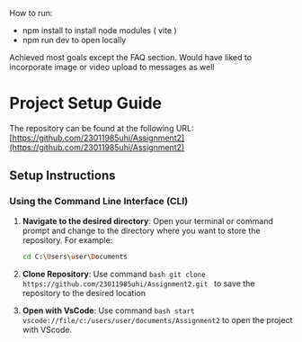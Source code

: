 
How to run:
- npm install to install node modules ( vite )
- npm run dev to open locally

Achieved most goals except the FAQ section.
Would have liked to incorporate image or video upload to messages as well


# Project Setup Guide

The repository can be found at the following URL:
[https://github.com/23011985uhi/Assignment2](https://github.com/23011985uhi/Assignment2)

## Setup Instructions

### Using the Command Line Interface (CLI)

1. **Navigate to the desired directory**:
   Open your terminal or command prompt and change to the directory where you want to store the repository. For example:
   ```bash
   cd C:\Users\user\Documents
   
2. **Clone Repository**:
  Use command ```bash git clone https://github.com/23011985uhi/Assignment2.git ``` to save the repository to the desired location

3. **Open with VsCode**:
   Use command ```bash start vscode://file/c:/users/user/documents/Assignment2``` to open the project with VScode.
